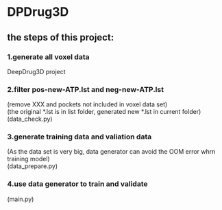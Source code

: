 # DPDrug3D

## the steps of this project:  
### 1.generate all voxel data  
  DeepDrug3D project
### 2.filter pos-new-ATP.lst and neg-new-ATP.lst  
  (remove XXX and pockets not included in voxel data set)   
  (the original *.lst is in list folder, generated new *.lst in current folder)    
  (data_check.py)  
### 3.generate training data and valiation data   
  (As the data set is very big, data generator can avoid the OOM error whrn training model)  
  (data_prepare.py)  
### 4.use data generator to train and validate   
  (main.py)

